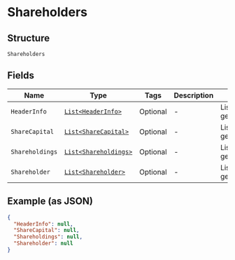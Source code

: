 
# Shareholders

## Structure

`Shareholders`

## Fields

| Name | Type | Tags | Description | Getter | Setter |
|  --- | --- | --- | --- | --- | --- |
| `HeaderInfo` | [`List<HeaderInfo>`](../../doc/models/header-info.md) | Optional | - | List<HeaderInfo> getHeaderInfo() | setHeaderInfo(List<HeaderInfo> headerInfo) |
| `ShareCapital` | [`List<ShareCapital>`](../../doc/models/share-capital.md) | Optional | - | List<ShareCapital> getShareCapital() | setShareCapital(List<ShareCapital> shareCapital) |
| `Shareholdings` | [`List<Shareholdings>`](../../doc/models/shareholdings.md) | Optional | - | List<Shareholdings> getShareholdings() | setShareholdings(List<Shareholdings> shareholdings) |
| `Shareholder` | [`List<Shareholder>`](../../doc/models/shareholder.md) | Optional | - | List<Shareholder> getShareholder() | setShareholder(List<Shareholder> shareholder) |

## Example (as JSON)

```json
{
  "HeaderInfo": null,
  "ShareCapital": null,
  "Shareholdings": null,
  "Shareholder": null
}
```

